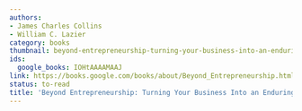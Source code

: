 ```yaml
---
authors:
- James Charles Collins
- William C. Lazier
category: books
thumbnail: beyond-entrepreneurship-turning-your-business-into-an-enduring-great-company-james-charles-collins-william-c-lazier-cover.jpg
ids:
  google_books: IOHtAAAAMAAJ
link: https://books.google.com/books/about/Beyond_Entrepreneurship.html?hl=&id=IOHtAAAAMAAJ
status: to-read
title: 'Beyond Entrepreneurship: Turning Your Business Into an Enduring Great Company'
---
```

